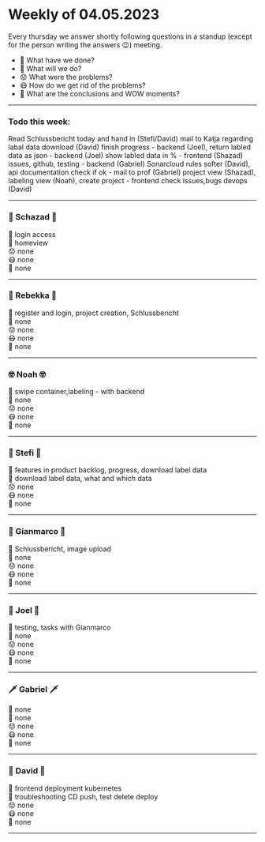 # Weekly of 04.05.2023

Every thursday we answer shortly following questions in a standup (except for the person writing the answers 😉) meeting.
* 📜 What have we done?
* 🔮 What will we do?
* 😟 What were the problems?
* 😷 How do we get rid of the problems?
* 🤯 What are the conclusions and WOW moments?

<hr>

### Todo this week:
Read Schlussbericht today and hand in (Stefi/David)
mail to Katja regarding labal data download (David)
finish progress - backend (Joel), 
return labled data as json - backend (Joel)
show labled data in % - frontend (Shazad)
issues, github, testing - backend (Gabriel)
Sonarcloud rules softer (David), 
api documentation check if ok - mail to prof (Gabriel)
project view (Shazad), labeling view (Noah), create project - frontend
check issues,bugs devops (David)

<hr>

### 🦅 Schazad 🦅
📜 login access </br>
🔮 homeview </br>
😟 none </br>
😷 none </br>
🤯 none </br>

<hr>

### 🦁 Rebekka 🦁
📜 register and login, project creation, Schlussbericht </br>
🔮 none </br>
😟 none </br>
😷 none </br>
🤯 none </br>

<hr>

### 🤓 Noah 🤓
📜 swipe container,labeling - with backend </br>
🔮 none </br>
😟 none </br>
😷 none </br>
🤯 none </br>

<hr>

### 🌚 Stefi 🌚
📜 features in product backlog, progress, download label data </br>
🔮 download label data, what and which data </br>
😟 none </br>
😷 none </br>
🤯 none </br>

<hr>

### 🐻 Gianmarco 🐻
📜 Schlussbericht, image upload </br>
🔮 none </br>
😟 none </br>
😷 none </br>
🤯 none </br>

<hr>

### 🤩 Joel 🤩
📜 testing, tasks with Gianmarco </br>
🔮 none </br>
😟 none </br>
😷 none </br>
🤯 none </br>

<hr>

### 🗡️ Gabriel 🗡️
📜 none </br>
🔮 none </br>
😟 none </br>
😷 none </br>
🤯 none </br>

<hr>

### 🦍 David 🦍
📜 frontend deployment kubernetes </br>
🔮 troubleshooting CD push, test delete deploy </br>
😟 none </br>
😷 none </br>
🤯 none </br>

<hr>
